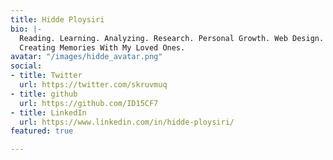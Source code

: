 ```yaml
---
title: Hidde Ploysiri
bio: |-
  Reading. Learning. Analyzing. Research. Personal Growth. Web Design. Visual Design. Jazz. Classical Music. Piano. Chess. Tech. Finance. Coding.
  Creating Memories With My Loved Ones.
avatar: "/images/hidde_avatar.png"
social:
- title: Twitter
  url: https://twitter.com/skruvmuq
- title: github
  url: https://github.com/ID15CF7
- title: LinkedIn
  url: https://www.linkedin.com/in/hidde-ploysiri/
featured: true

---
```

